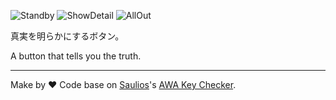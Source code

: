 ![Standby](https://github.com/Mishasama/UserScript/assets/54498172/7f220722-1391-4387-b868-336ccf90f6a5)
![ShowDetail](https://github.com/Mishasama/UserScript/assets/54498172/9699be88-c45c-4520-996e-1bec78bf34ff)
![AllOut](https://github.com/Mishasama/UserScript/assets/54498172/5cac1806-cde9-4b98-b1de-f2591b4532a2)

真実を明らかにするボタン。 

A button that tells you the truth.

---
Make by ❤ Code base on [Saulios](https://github.com/Saulios)'s [AWA Key Checker](https://github.com/Saulios/awa_key_checker).

